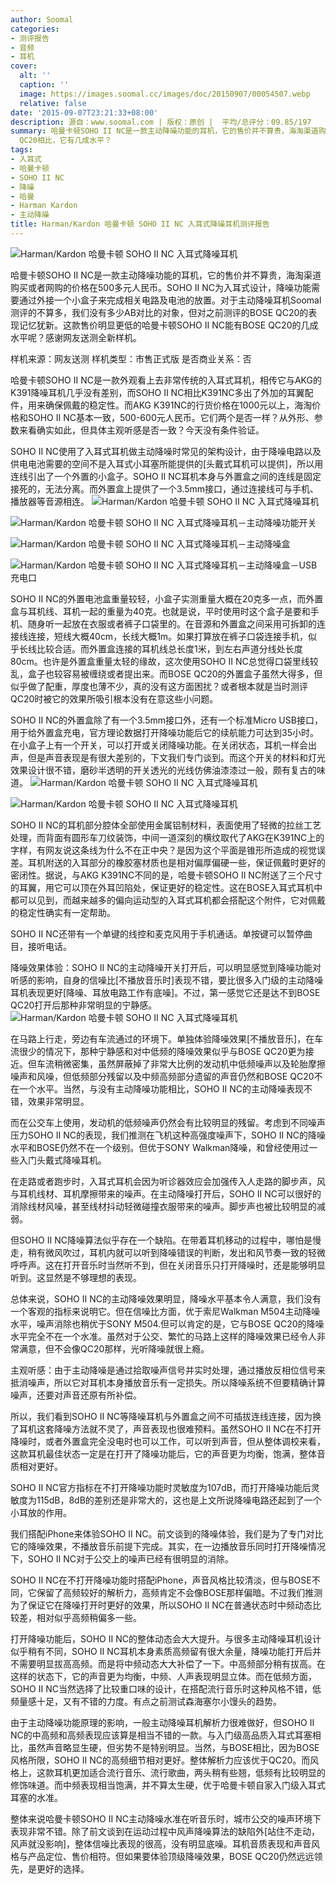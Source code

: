 ```yaml
---
author: Soomal
categories:
- 测评报告
- 音频
- 耳机
cover:
  alt: ''
  caption: ''
  image: https://images.soomal.cc/images/doc/20150907/00054507.webp
  relative: false
date: '2015-09-07T23:21:33+08:00'
description: 源自：www.soomal.com | 版权：原创 |  平均/总评分：09.85/197
summary: 哈曼卡顿SOHO II NC是一款主动降噪功能的耳机，它的售价并不算贵，海淘渠道购买或者网购的价格在500多元人民币。对于主动降噪耳机Soomal测评的不算多，我们没有多少AB对比的对象，与BOSE
  QC20相比，它有几成水平？
tags:
- 入耳式
- 哈曼卡顿
- SOHO II NC
- 降噪
- 哈曼
- Harman Kardon
- 主动降噪
title: Harman/Kardon 哈曼卡顿 SOHO II NC 入耳式降噪耳机测评报告
---
```


![Harman/Kardon 哈曼卡顿 SOHO II NC 入耳式降噪耳机](https://images.soomal.cc/images/doc/20150826/00054155.webp)



哈曼卡顿SOHO II NC是一款主动降噪功能的耳机，它的售价并不算贵，海淘渠道购买或者网购的价格在500多元人民币。SOHO II NC为入耳式设计，降噪功能需要通过外接一个小盒子来完成相关电路及电池的放置。对于主动降噪耳机Soomal测评的不算多，我们没有多少AB对比的对象，但对之前测评的BOSE QC20的表现记忆犹新。这款售价明显更低的哈曼卡顿SOHO II NC能有BOSE QC20的几成水平呢？感谢网友送测全新样机。


样机来源：网友送测
样机类型：市售正式版
是否商业关系：否

哈曼卡顿SOHO II NC是一款外观看上去非常传统的入耳式耳机，相传它与AKG的K391降噪耳机几乎没有差别，而SOHO II NC相比K391NC多出了外加的耳翼配件，用来确保佩戴的稳定性。而AKG K391NC的行货价格在1000元以上，海淘价格和SOHO II NC基本一致，500-600元人民币。它们两个是否一样？从外形、参数来看确实如此，但具体主观听感是否一致？今天没有条件验证。

SOHO II NC使用了入耳式耳机做主动降噪时常见的架构设计，由于降噪电路以及供电电池需要的空间不是入耳式小耳塞所能提供的[头戴式耳机可以提供]，所以用连线引出了一个外置的小盒子。SOHO II NC耳机本身与外置盒之间的连线是固定接死的，无法分离。而外置盒上提供了一个3.5mm接口，通过连接线可与手机、播放器等音源相连。
![Harman/Kardon 哈曼卡顿 SOHO II NC 入耳式降噪耳机](https://images.soomal.cc/images/doc/20150826/00054149_01.webp)




![Harman/Kardon 哈曼卡顿 SOHO II NC 入耳式降噪耳机－主动降噪功能开关](https://images.soomal.cc/images/doc/20150826/00054152_01.webp)




![Harman/Kardon 哈曼卡顿 SOHO II NC 入耳式降噪耳机－主动降噪盒](https://images.soomal.cc/images/doc/20150826/00054147_01.webp)




![Harman/Kardon 哈曼卡顿 SOHO II NC 入耳式降噪耳机－主动降噪盒－USB充电口](https://images.soomal.cc/images/doc/20150826/00054148_01.webp)




SOHO II NC的外置电池盒重量较轻，小盒子实测重量大概在20克多一点，而外置盒与耳机线、耳机一起的重量为40克。也就是说，平时使用时这个盒子是要和手机、随身听一起放在衣服或者裤子口袋里的。在音源和外置盒之间采用可拆卸的连接线连接，短线大概40cm，长线大概1m。如果打算放在裤子口袋连接手机，似乎长线比较合适。而外置盒连接的耳机线总长度1米，到左右声道分线处长度80cm。也许是外置盒重量太轻的缘故，这次使用SOHO II NC总觉得口袋里线较乱，盒子也较容易被缠绕或者提出来。而BOSE QC20的外置盒子虽然大得多，但似乎做了配重，厚度也薄不少，真的没有这方面困扰？或者根本就是当时测评QC20时被它的效果所吸引根本没有在意这些小问题。

SOHO II NC的外置盒除了有一个3.5mm接口外，还有一个标准Micro USB接口，用于给外置盒充电，官方理论数据打开降噪功能后它的续航能力可达到35小时。在小盒子上有一个开关，可以打开或关闭降噪功能。在关闭状态，耳机一样会出声，但是声音表现是有很大差别的，下文我们专门谈到。而这个开关的材料和灯光效果设计很不错，磨砂半透明的开关透光的光线仿佛油漆漆过一般，颇有复古的味道。
![Harman/Kardon 哈曼卡顿 SOHO II NC 入耳式降噪耳机](https://images.soomal.cc/images/doc/20150826/00054143.webp)




![Harman/Kardon 哈曼卡顿 SOHO II NC 入耳式降噪耳机](https://images.soomal.cc/images/doc/20150826/00054144.webp)




SOHO II NC的耳机部分腔体全部使用金属铝制材料，表面使用了轻微的拉丝工艺处理，而背面有圆形车刀纹装饰，中间一道深刻的横纹取代了AKG在K391NC上的字样，有网友说这条线为什么不在正中央？是因为这个平面是锥形所造成的视觉误差。耳机附送的入耳部分的橡胶塞材质也是相对偏厚偏硬一些，保证佩戴时更好的密闭性。据说，与AKG K391NC不同的是，哈曼卡顿SOHO II NC附送了三个尺寸的耳翼，用它可以顶在外耳凹陷处，保证更好的稳定性。这在BOSE入耳式耳机中都可以见到，而越来越多的偏向运动型的入耳式耳机都会搭配这个附件，它对佩戴的稳定性确实有一定帮助。

SOHO II NC还带有一个单键的线控和麦克风用于手机通话。单按键可以暂停曲目，接听电话。

降噪效果体验：SOHO II NC的主动降噪开关打开后，可以明显感觉到降噪功能对听感的影响，自身的信噪比[不播放音乐时]表现不错，要比很多入门级的主动降噪耳机表现更好[降噪、耳放电路工作有底噪]。不过，第一感觉它还是达不到BOSE QC20打开后那种非常明显的宁静感。
![Harman/Kardon 哈曼卡顿 SOHO II NC 入耳式降噪耳机](https://images.soomal.cc/images/doc/20150826/00054153.webp)




在马路上行走，旁边有车流通过的环境下。单独体验降噪效果[不播放音乐]，在车流很少的情况下，那种宁静感和对中低频的降噪效果似乎与BOSE QC20更为接近。但车流稍微密集，虽然屏蔽掉了非常大比例的发动机中低频噪声以及轮胎摩擦噪声和风噪，但低频部分残留以及中频高频部分遗留的声音仍然和BOSE QC20不在一个水平。当然，与没有主动降噪功能相比，SOHO II NC的主动降噪表现不错，效果非常明显。

而在公交车上使用，发动机的低频噪声仍然会有比较明显的残留。考虑到不同噪声压力SOHO II NC的表现，我们推测在飞机这种高强度噪声下，SOHO II NC的降噪水平和BOSE仍然不在一个级别。但优于SONY Walkman降噪，和曾经使用过一些入门头戴式降噪耳机。

在走路或者跑步时，入耳式耳机会因为听诊器效应会加强传入人走路的脚步声，风与耳机线材、耳机摩擦带来的噪声。在主动降噪打开后，SOHO II NC可以很好的消除线材风噪，甚至线材抖动轻微碰撞衣服带来的噪声。脚步声也被比较明显的减弱。

但SOHO II NC降噪算法似乎存在一个缺陷。在带着耳机移动的过程中，哪怕是慢走，稍有微风吹过，耳机内就可以听到降噪错误的判断，发出和风节奏一致的轻微呼呼声。这在打开音乐时当然听不到，但在关闭音乐只打开降噪时，还是能够明显听到。这显然是不够理想的表现。

总体来说，SOHO II NC的主动降噪效果明显，降噪水平基本令人满意，我们没有一个客观的指标来说明它。但在信噪比方面，优于索尼Walkman M504主动降噪水平，噪声消除也稍优于SONY M504.但可以肯定的是，它与BOSE QC20的降噪水平完全不在一个水准。虽然对于公交、繁忙的马路上这样的降噪效果已经令人非常满意，但不会像QC20那样，光听降噪就很上瘾。

主观听感：由于主动降噪是通过拾取噪声信号并实时处理，通过播放反相位信号来抵消噪声，所以它对耳机本身播放音乐有一定损失。所以降噪系统不但要精确计算噪声，还要对声音还原有所补偿。

所以，我们看到SOHO II NC等降噪耳机与外置盒之间不可插拔连线连接，因为换了耳机这套降噪方法就不灵了，声音表现也很难预料。虽然SOHO II NC在不打开降噪时，或者外置盒完全没电时也可以工作，可以听到声音，但从整体调校来看，这款耳机最佳状态一定是在打开了降噪功能后，它的声音更为均衡，饱满，整体音质相对更好。

SOHO II NC官方指标在不打开降噪功能时灵敏度为107dB，而打开降噪功能后灵敏度为115dB，8dB的差别还是非常大的，这也是上文所说降噪电路还起到了一个小耳放的作用。

我们搭配iPhone来体验SOHO II NC。前文谈到的降噪体验，我们是为了专门对比它的降噪效果，不播放音乐前提下完成。其实，在一边播放音乐同时打开降噪情况下，SOHO II NC对于公交上的噪声已经有很明显的消除。

SOHO II NC在不打开降噪功能时搭配iPhone，声音风格比较清淡，但与BOSE不同，它保留了高频较好的解析力，高频肯定不会像BOSE那样偏暗。不过我们推测为了保证它在降噪打开时更好的效果，所以SOHO II NC在普通状态时中频动态比较差，相对似乎高频稍偏多一些。

打开降噪功能后，SOHO II NC的整体动态会大大提升。与很多主动降噪耳机设计似乎稍有不同，SOHO II NC耳机本身素质高频留有很大余量，降噪功能打开后并不需要明显拔高高频。而是将中频动态大大补偿了一下。中高频部分稍有拔高。在这样的状态下，它的声音更为均衡，中频、人声表现明显立体。而在低频方面，SOHO II NC当然选择了比较重口味的设计，在搭配流行音乐时这种风格不错，低频量感十足，又有不错的力度。有点之前测试森海塞尔小馒头的趋势。

由于主动降噪功能原理的影响，一般主动降噪耳机解析力很难做好，但SOHO II NC的中高频和高频表现应该算是相当不错的一款。与入门级高品质入耳式耳塞相比，虽然声音略显生硬，但劣势不是特别明显。当然，与BOSE相比，因为BOSE风格所限，SOHO II NC的高频细节相对更好。整体解析力应该优于QC20。而风格上，这款耳机更加适合流行音乐、流行歌曲，两头稍有些翘，低频有比较明显的修饰味道。而中频表现相当饱满，并不算太生硬，优于哈曼卡顿自家入门级入耳式耳塞的水准。

整体来说哈曼卡顿SOHO II NC主动降噪水准在听音乐时，城市公交的噪声环境下表现非常不错。除了前文谈到在运动过程中风声降噪算法的缺陷外[站住不走动，风声就没影响]，整体信噪比表现的很高，没有明显底噪。耳机音质表现和声音风格与产品定位、售价相符。但如果要体验顶级降噪效果，BOSE QC20仍然远远领先，是更好的选择。